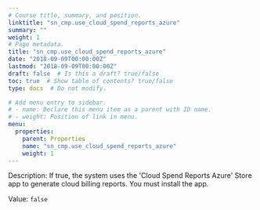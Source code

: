 ```yaml
---
# Course title, summary, and position.
linktitle: "sn_cmp.use_cloud_spend_reports_azure"
summary: ""
weight: 1
# Page metadata.
title: "sn_cmp.use_cloud_spend_reports_azure"
date: "2018-09-09T00:00:00Z"
lastmod: "2018-09-09T00:00:00Z"
draft: false  # Is this a draft? true/false
toc: true  # Show table of contents? true/false
type: docs  # Do not modify.

# Add menu entry to sidebar.
# - name: Declare this menu item as a parent with ID name.
# - weight: Position of link in menu.
menu:
  properties:
    parent: Properties
    name: "sn_cmp.use_cloud_spend_reports_azure"
    weight: 1
---
```


Description: If true, the system uses the 'Cloud Spend Reports Azure' Store app to generate cloud billing reports. You must install the app.


Value: `false`